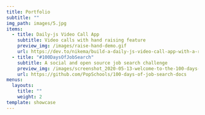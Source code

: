 ```yaml
---
title: Portfolio
subtitle: ""
img_path: images/5.jpg
items:
  - title: Daily-js Video Call App
    subtitle: Video calls with hand raising feature
    preview_img: /images/raise-hand-demo.gif
    url: https://dev.to/nikema/build-a-daily-js-video-call-app-with-a-raise-your-hand-feature-1c0e
  - title: "#100DaysOfJobSearch"
    subtitle: A social and open source job search challenge
    preview_img: /images/screenshot_2020-05-13-welcome-to-the-100-days-of-job-search-challenge.png
    url: https://github.com/PopSchools/100-days-of-job-search-docs
menus:
  layouts:
    title: ""
    weight: 2
template: showcase
---
```


